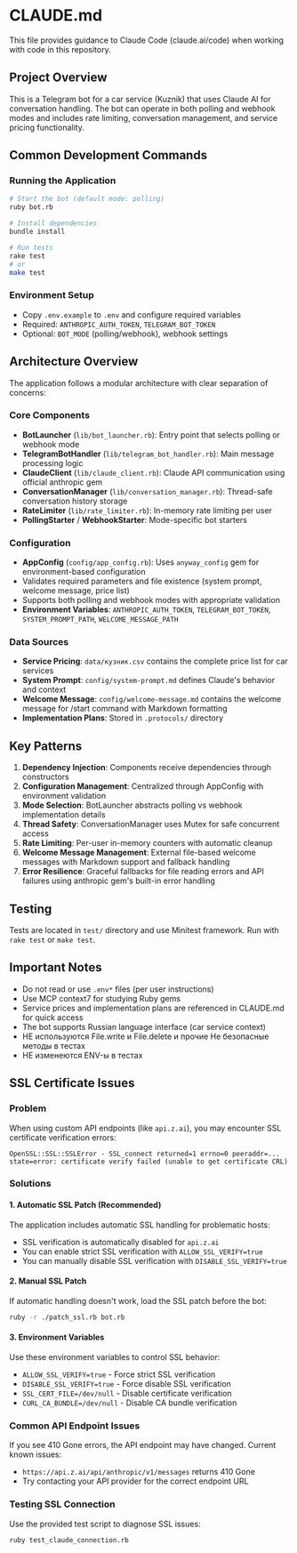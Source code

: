 # CLAUDE.md

This file provides guidance to Claude Code (claude.ai/code) when working with code in this repository.

## Project Overview

This is a Telegram bot for a car service (Kuznik) that uses Claude AI for conversation handling. The bot can operate in both polling and webhook modes and includes rate limiting, conversation management, and service pricing functionality.

## Common Development Commands

### Running the Application
```bash
# Start the bot (default mode: polling)
ruby bot.rb

# Install dependencies
bundle install

# Run tests
rake test
# or
make test
```

### Environment Setup
- Copy `.env.example` to `.env` and configure required variables
- Required: `ANTHROPIC_AUTH_TOKEN`, `TELEGRAM_BOT_TOKEN`
- Optional: `BOT_MODE` (polling/webhook), webhook settings

## Architecture Overview

The application follows a modular architecture with clear separation of concerns:

### Core Components
- **BotLauncher** (`lib/bot_launcher.rb`): Entry point that selects polling or webhook mode
- **TelegramBotHandler** (`lib/telegram_bot_handler.rb`): Main message processing logic
- **ClaudeClient** (`lib/claude_client.rb`): Claude API communication using official anthropic gem
- **ConversationManager** (`lib/conversation_manager.rb`): Thread-safe conversation history storage
- **RateLimiter** (`lib/rate_limiter.rb`): In-memory rate limiting per user
- **PollingStarter** / **WebhookStarter**: Mode-specific bot starters

### Configuration
- **AppConfig** (`config/app_config.rb`): Uses `anyway_config` gem for environment-based configuration
- Validates required parameters and file existence (system prompt, welcome message, price list)
- Supports both polling and webhook modes with appropriate validation
- **Environment Variables**: `ANTHROPIC_AUTH_TOKEN`, `TELEGRAM_BOT_TOKEN`, `SYSTEM_PROMPT_PATH`, `WELCOME_MESSAGE_PATH`

### Data Sources
- **Service Pricing**: `data/кузник.csv` contains the complete price list for car services
- **System Prompt**: `config/system-prompt.md` defines Claude's behavior and context
- **Welcome Message**: `config/welcome-message.md` contains the welcome message for /start command with Markdown formatting
- **Implementation Plans**: Stored in `.protocols/` directory

## Key Patterns

1. **Dependency Injection**: Components receive dependencies through constructors
2. **Configuration Management**: Centralized through AppConfig with environment validation
3. **Mode Selection**: BotLauncher abstracts polling vs webhook implementation details
4. **Thread Safety**: ConversationManager uses Mutex for safe concurrent access
5. **Rate Limiting**: Per-user in-memory counters with automatic cleanup
6. **Welcome Message Management**: External file-based welcome messages with Markdown support and fallback handling
7. **Error Resilience**: Graceful fallbacks for file reading errors and API failures using anthropic gem's built-in error handling

## Testing

Tests are located in `test/` directory and use Minitest framework. Run with `rake test` or `make test`.

## Important Notes

- Do not read or use `.env*` files (per user instructions)
- Use MCP context7 for studying Ruby gems
- Service prices and implementation plans are referenced in CLAUDE.md for quick access
- The bot supports Russian language interface (car service context)
- НЕ используются File.write и File.delete и прочие Не безопасные методы в тестах
- НЕ изменеются ENV-ы в тестах

## SSL Certificate Issues

### Problem
When using custom API endpoints (like `api.z.ai`), you may encounter SSL certificate verification errors:
```
OpenSSL::SSL::SSLError - SSL_connect returned=1 errno=0 peeraddr=... state=error: certificate verify failed (unable to get certificate CRL)
```

### Solutions

#### 1. Automatic SSL Patch (Recommended)
The application includes automatic SSL handling for problematic hosts:
- SSL verification is automatically disabled for `api.z.ai`
- You can enable strict SSL verification with `ALLOW_SSL_VERIFY=true`
- You can manually disable SSL verification with `DISABLE_SSL_VERIFY=true`

#### 2. Manual SSL Patch
If automatic handling doesn't work, load the SSL patch before the bot:
```bash
ruby -r ./patch_ssl.rb bot.rb
```

#### 3. Environment Variables
Use these environment variables to control SSL behavior:
- `ALLOW_SSL_VERIFY=true` - Force strict SSL verification
- `DISABLE_SSL_VERIFY=true` - Force disable SSL verification
- `SSL_CERT_FILE=/dev/null` - Disable certificate verification
- `CURL_CA_BUNDLE=/dev/null` - Disable CA bundle verification

### Common API Endpoint Issues

If you see 410 Gone errors, the API endpoint may have changed. Current known issues:
- `https://api.z.ai/api/anthropic/v1/messages` returns 410 Gone
- Try contacting your API provider for the correct endpoint URL

### Testing SSL Connection
Use the provided test script to diagnose SSL issues:
```bash
ruby test_claude_connection.rb
```
